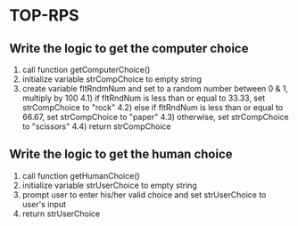 # TOP-RPS

## Write the logic to get the computer choice
1) call function getComputerChoice()
2) initialize variable strCompChoice to empty string
3) create variable fltRndmNum and set to a random number between 0 & 1, multiply by 100
4.1) if fltRndNum is less than or equal to 33.33, set strCompChoice to "rock"
4.2) else if fltRndNum is less than or equal to 66.67, set strCompChoice to "paper"
4.3) otherwise, set strCompChoice to "scissors"
4.4) return strCompChoice

## Write the logic to get the human choice
1) call function getHumanChoice()
2) initialize variable strUserChoice to empty string
3) prompt user to enter his/her valid choice and set strUserChoice to user's input
4) return strUserChoice